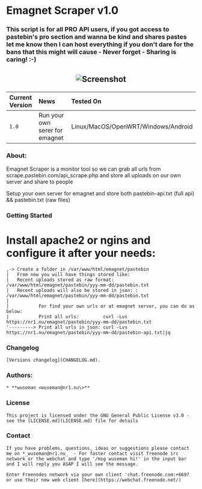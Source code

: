 # Emagnet Scraper v1.0

### This script is for all PRO API users, if you got access to pastebin's pro section and wanna be kind and shares pastes let me know then I can host everything if you don't dare for the bans that this might will cause - Never forget - Sharing is caring! :-)

## <p align="center">![Screenshot](https://repository-images.githubusercontent.com/165741206/f9087e00-397d-11ea-9cab-1aea419f9448)

| Current Version    | News                            | Tested On                          |
| :----------------- | :-------------------------------- | :----------------------------------|
| `1.0`              |  Run your own serer for emagnet      | Linux/MacOS/OpenWRT/Windows/Android                               |

### About: 

Emagnet Scraper is a monitor tool so we can grab all urls from scrape.pastebin.com/api_scrape.php and store all uploads on our own server and share to people

Setup your own server for emagnet and store both pastebin-api.txt (full api) && pastebin.txt (raw files)

### Getting Started

# Install apache2 or ngins and configure it after your needs:

    ,-> Create a folder in /var/www/html/emagnet/pastebin
    |   From now you will have things stored like:
    |   Recent uploads stored as raw format:            /var/www/html/emagnet/pastebin/yyy-mm-dd/pastebin.txt 
    |   Recent uploads will also be stored in json: :   /var/www/html/emagnet/pastebin/yyy-mm-dd/pastebin.txt
    |
    |           For find your own urls or at emagnet server, you can do as below:
    |           Print all urls:         curl -Lvs https://nr1.nu/emagnet/pastebin/yyy-mm-dd/pastebin.txt
    '---------> Print all urls in json: curl -Lvs https://nr1.nu/emagnet/pastebin/yyy-mm-dd/pastebin-api.txt|jq

### Changelog

    [Versions changelog](CHANGELOG.md).

### Authors: 

    * **wuseman <wuseman@nr1.nu\>** 

### License

    This project is licensed under the GNU General Public License v3.0 - see the [LICENSE.md](LICENSE.md) file for details

### Contact

    If you have problems, questions, ideas or suggestions please contact me on *_wuseman@nr1.nu_  - For faster contact visit freenode irc network or the webchat and type '/msg wuseman hi!' in the input bar and I will reply you ASAP I will see the message.
  
    Enter Freenodes network via your own client 'chat.freenode.com:+6697 or use their new web client [here](https://webchat.freenode.net/)

